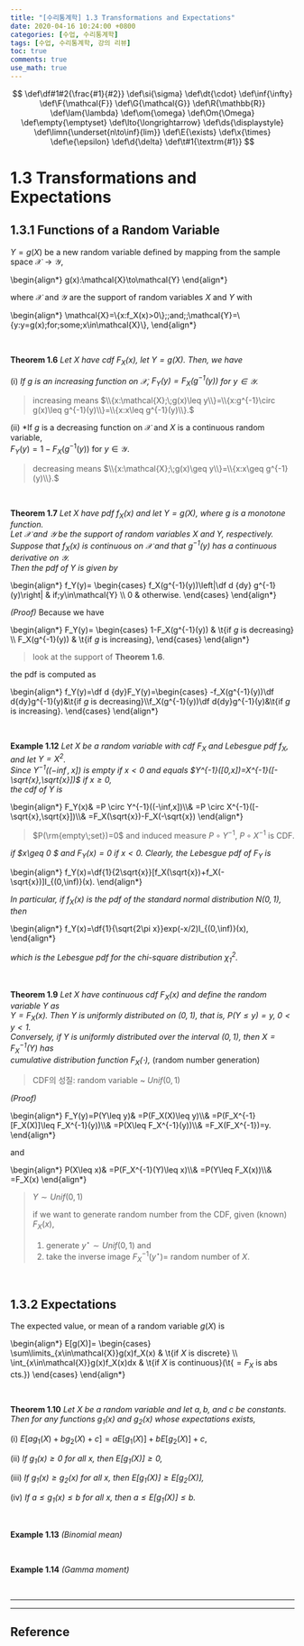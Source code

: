 ```yaml
---
title: "[수리통계학] 1.3 Transformations and Expectations"
date: 2020-04-16 10:24:00 +0800
categories: [수업, 수리통계학]
tags: [수업, 수리통계학, 강의 리뷰]
toc: true
comments: true
use_math: true  	
---
```


$$
\def\df#1#2{\frac{#1}{#2}}
\def\si{\sigma}
\def\dt{\cdot}
\def\inf{\infty}
\def\F{\mathcal{F}}
\def\G{\mathcal{G}}
\def\R{\mathbb{R}}
\def\lam{\lambda}
\def\om{\omega}
\def\Om{\Omega}
\def\empty{\emptyset}
\def\lto{\longrightarrow}
\def\ds{\displaystyle}
\def\limn{\underset{n\to\inf}{lim}}
\def\E{\exists}
\def\x{\times}
\def\e{\epsilon}
\def\d{\delta}
\def\t#1{\textrm{#1}}
$$

# **1.3 Transformations and Expectations**

## **1.3.1 Functions of a Random Variable**

$Y=g(X)$ be a new random variable defined by mapping from the sample space $\mathcal{X}\to\mathcal{Y}$,

\begin{align\*}
g(x):\mathcal{X}\to\mathcal{Y}
\end{align\*}

where $\mathcal{X}$ and $\mathcal{Y}$ are the support of random variables $X$ and $Y$ with

\begin{align\*}
\mathcal{X}=\\{x:f_X(x)>0\\}\;\;and\;\;\mathcal{Y}=\\{y:y=g(x)\;for\;some\;x\in\mathcal{X}\\},
\end{align\*}

<br>

**Theorem 1.6** *Let $X$ have cdf $F_X(x)$, let $Y=g(X).$ Then, we have*

(i) *If $g$ is an increasing function on $\mathcal{X},$ $F_Y(y)=F_X(g^{-1}(y))$ for $y\in\mathcal{Y}$.* 

> increasing means $\\{x:\mathcal{X};\;g(x)\leq y\\}=\\{x:g^{-1}\circ g(x)\leq g^{-1}(y)\\}=\\{x:x\leq g^{-1}(y)\\}.$

(ii) *If $g$ is a decreasing function on $\mathcal{X}$ and $X$ is a continuous random variable,  
$F_Y(y)=1-F_X(g^{-1}(y))$ for $y\in\mathcal{Y}$. 

> decreasing means $\\{x:\mathcal{X};\;g(x)\geq y\\}=\\{x:x\geq g^{-1}(y)\\}.$

<br>

**Theorem 1.7** *Let $X$ have pdf $f_X(x)$ and let $Y=g(X)$, where $g$ is a monotone function.  
Let $\mathcal{X}$ and $\mathcal{Y}$ be the support of random variables $X$ and $Y$, respectively.  
Suppose that $f_X(x)$ is continuous on $\mathcal{X}$ and that $g^{-1}(y)$ has a continuous derivative on $\mathcal{Y}$.  
Then the pdf of $Y$ is given by*

\begin{align\*}
f_Y(y)=
\begin{cases}
f_X(g^{-1}(y))\left\|\df d {dy} g^{-1}(y)\right\| & if\;y\in\mathcal{Y} \\\\ 0 & otherwise.
\end{cases}​
\end{align\*} 

*(Proof)* Because we have

\begin{align\*}
F_Y(y)=
\begin{cases}
1-F_X(g^{-1}(y)) & \t{if $g$ is decreasing} \\\\ F_X(g^{-1}(y)) & \t{if $g$ is increasing},
\end{cases}​
\end{align\*}

> look at the support of **Theorem 1.6**.

the pdf is computed as

\begin{align\*}
f_Y(y)=\df d {dy}F_Y(y)=\begin{cases}
-f_X(g^{-1}(y))\df d{dy}g^{-1}(y)&\t{if $g$ is decreasing}\\\\f_X(g^{-1}(y))\df d{dy}g^{-1}(y)&\t{if $g$ is increasing}.
\end{cases}
\end{align\*}

<br>

**Example 1.12** *Let $X$ be a random variable with cdf $F_X$ and Lebesgue pdf $f_X$, and let $Y=X^2$.  
Since $Y^{-1}((-\inf,x])$ is empty if $x<0$ and equals $Y^{-1}([0,x])=X^{-1}([-\sqrt{x},\sqrt{x}])$ if $x\geq 0,$  
the cdf of $Y$ is*

\begin{align\*} 
F_Y(x)&
=P \circ Y^{-1}((-\inf,x])\\\\&
=P \circ X^{-1}([-\sqrt{x},\sqrt{x}])\\\\&
=F_X(\sqrt{x})-F_X(-\sqrt{x})
\end{align\*}

> $P(\rm{empty\;set})=0$ and
> induced measure $P\circ Y^{-1}$, $P\circ X^{-1}$ is CDF.

*if $x\geq 0 $ and $F_Y(x)=0$ if $x<0.$ Clearly, the Lebesgue pdf of $F_Y$ is*

\begin{align\*}
f_Y(x)=\df{1}{2\sqrt{x}}[f_X(\sqrt{x})+f_X(-\sqrt{x})]I_{(0,\inf)}(x).
\end{align\*}

*In particular, if $f_X(x)$ is the pdf of the standard normal distribution $N(0,1)$, then*

\begin{align\*}
f_Y(x)=\df{1}{\sqrt{2\pi x}}exp(-x/2)I_{(0,\inf)}(x),
\end{align\*}

*which is the Lebesgue pdf for the chi-square distribution $\chi^2_1.$*

<br>

**Theorem 1.9** *Let $X$ have continuous cdf $F_X(x)$ and define the random variable $Y$ as  
$Y=F_X(x)$. Then $Y$ is uniformly distributed on $(0,1)$, that is, $P(Y\leq y)=y,\;0<y<1.$  
Conversely, if  $Y$ is uniformly distributed over the interval $(0,1),$ then $X=F_X^{-1}(Y)$ has  
cumulative distribution function $F_X(\cdot),$* (random number generation)

> CDF의 성질: random variable ~ $Unif(0,1)$

*(Proof)*

\begin{align\*}
F_Y(y)=P(Y\leq y)&
=P(F_X(X)\leq y)\\\\&
=P(F_X^{-1}[F_X(X)]\leq F_X^{-1}(y))\\\\&
=P(X\leq F_X^{-1}(y))\\\\&
=F_X(F_X^{-1})=y.
\end{align\*}  

and

\begin{align\*}
P(X\leq x)&
=P(F_X^{-1}(Y)\leq x)\\\\&
=P(Y\leq F_X(x))\\\\&
=F_X(x)
\end{align\*}

> $Y\sim Unif(0,1)$ 
>
> if we want to generate random number from the CDF, given (known) $F_X(x)$,   
> 1) generate $y^\star\sim Unif(0,1)$ and  
> 2) take the inverse image $F_X^{-1}(y^\star)=$ random number of $X$. 

<br>

## **1.3.2 Expectations**

The expected value, or mean of a random variable $g(X)$ is 

\begin{align\*}
E[g(X)]=
\begin{cases}
\sum\limits_{x\in\mathcal{X}}g(x)f_X(x) & \t{if $X$ is discrete} \\\\ \int_{x\in\mathcal{X}}g(x)f_X(x)dx & \t{if $X$ is continuous}(\t{$=F_X$ is abs cts.})
\end{cases}​
\end{align\*} 

<br>

**Theorem 1.10** *Let $X$ be a random variable and let $a,b,$ and $c$ be constants.  
Then for any functions $g_1(x)$ and $g_2(x)$ whose expectations exists,*

(i) $E[ag_1(X)+bg_2(X)+c]=aE[g_1(X)]+bE[g_2(X)]+c$,

(ii) *If $g_1(x)\geq0$ for all $x$, then $E[g_1(X)]\geq 0$,*

(iii) *If $g_1(x)\geq g_2(x)$ for all $x$, then $E[g_1(X)]\geq E[g_2(X)],$*

(iv) *If $a\leq g_1(x) \leq b$ for all $x$, then $a\leq E[g_1(X)]\leq b.$*

<br>

**Example 1.13** *(Binomial mean)*

<br>

**Example 1.14** *(Gamma moment)*

<br>

***



***

## **Reference**








